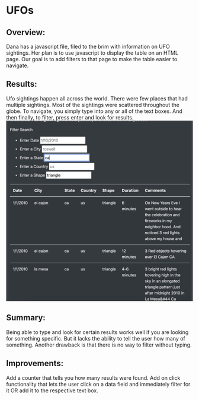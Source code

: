 # UFOs
## Overview:
Dana has a javascript file, filed to the brim with information on UFO sightings. Her plan is to use javascript to display the table on an HTML page.
Our goal is to add filters to that page to make the table easier to navigate.

## Results:
Ufo sightings happen all across the world. There were few places that had multiple sightings. Most of the sightings were scattered throughout the globe.
To navigate, you simply type into any or all of the text boxes. And then finally, to filter, press enter and look for results.
![filter](https://github.com/James-Harkin/UFOs/blob/main/static/images/triangleSearch.png?) 

## Summary:
Being able to type and look for certain results works well if you are looking for something specific. But it lacks the ability to tell the user how many of something. Another drawback is that there is no way to filter without typing.

## Improvements:
Add a counter that tells you how many results were found.
Add on click functionality that lets the user click on a data field and immediately filter for it OR add it to the respective text box.
